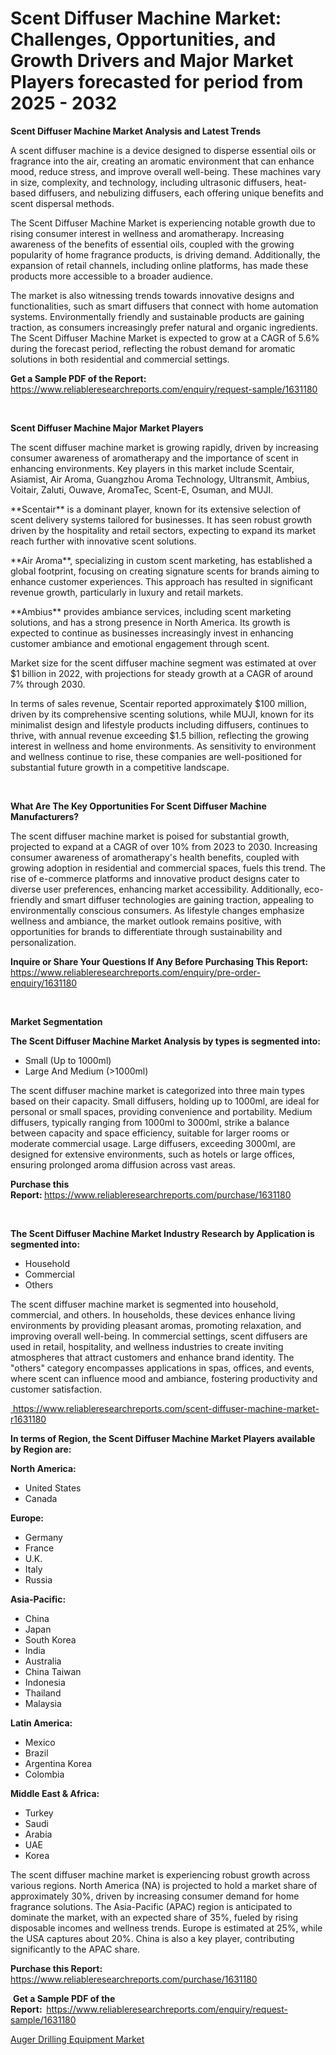 <p><h1>Scent Diffuser Machine Market: Challenges, Opportunities, and Growth Drivers and Major Market Players forecasted for period from 2025 - 2032</h1></p><p><strong>Scent Diffuser Machine Market Analysis and Latest Trends</strong></p>
<p><p>A scent diffuser machine is a device designed to disperse essential oils or fragrance into the air, creating an aromatic environment that can enhance mood, reduce stress, and improve overall well-being. These machines vary in size, complexity, and technology, including ultrasonic diffusers, heat-based diffusers, and nebulizing diffusers, each offering unique benefits and scent dispersal methods.</p><p>The Scent Diffuser Machine Market is experiencing notable growth due to rising consumer interest in wellness and aromatherapy. Increasing awareness of the benefits of essential oils, coupled with the growing popularity of home fragrance products, is driving demand. Additionally, the expansion of retail channels, including online platforms, has made these products more accessible to a broader audience.</p><p>The market is also witnessing trends towards innovative designs and functionalities, such as smart diffusers that connect with home automation systems. Environmentally friendly and sustainable products are gaining traction, as consumers increasingly prefer natural and organic ingredients. The Scent Diffuser Machine Market is expected to grow at a CAGR of 5.6% during the forecast period, reflecting the robust demand for aromatic solutions in both residential and commercial settings.</p></p>
<p><strong>Get a Sample PDF of the Report:&nbsp;</strong> <a href="https://www.reliableresearchreports.com/enquiry/request-sample/1631180?utm_campaign=2622&utm_medium=2&utm_source=Github&utm_content=ia&utm_term=21022025&utm_id=scent-diffuser-machine">https://www.reliableresearchreports.com/enquiry/request-sample/1631180</a></p>
<p>&nbsp;</p>
<p><strong>Scent Diffuser Machine Major Market Players</strong></p>
<p><p>The scent diffuser machine market is growing rapidly, driven by increasing consumer awareness of aromatherapy and the importance of scent in enhancing environments. Key players in this market include Scentair, Asiamist, Air Aroma, Guangzhou Aroma Technology, Ultransmit, Ambius, Voitair, Zaluti, Ouwave, AromaTec, Scent-E, Osuman, and MUJI.</p><p>**Scentair** is a dominant player, known for its extensive selection of scent delivery systems tailored for businesses. It has seen robust growth driven by the hospitality and retail sectors, expecting to expand its market reach further with innovative scent solutions.</p><p>**Air Aroma**, specializing in custom scent marketing, has established a global footprint, focusing on creating signature scents for brands aiming to enhance customer experiences. This approach has resulted in significant revenue growth, particularly in luxury and retail markets.</p><p>**Ambius** provides ambiance services, including scent marketing solutions, and has a strong presence in North America. Its growth is expected to continue as businesses increasingly invest in enhancing customer ambiance and emotional engagement through scent.</p><p>Market size for the scent diffuser machine segment was estimated at over $1 billion in 2022, with projections for steady growth at a CAGR of around 7% through 2030. </p><p>In terms of sales revenue, Scentair reported approximately $100 million, driven by its comprehensive scenting solutions, while MUJI, known for its minimalist design and lifestyle products including diffusers, continues to thrive, with annual revenue exceeding $1.5 billion, reflecting the growing interest in wellness and home environments. As sensitivity to environment and wellness continue to rise, these companies are well-positioned for substantial future growth in a competitive landscape.</p></p>
<p>&nbsp;</p>
<p><strong>What Are The Key Opportunities For Scent Diffuser Machine Manufacturers?</strong></p>
<p><p>The scent diffuser machine market is poised for substantial growth, projected to expand at a CAGR of over 10% from 2023 to 2030. Increasing consumer awareness of aromatherapy's health benefits, coupled with growing adoption in residential and commercial spaces, fuels this trend. The rise of e-commerce platforms and innovative product designs cater to diverse user preferences, enhancing market accessibility. Additionally, eco-friendly and smart diffuser technologies are gaining traction, appealing to environmentally conscious consumers. As lifestyle changes emphasize wellness and ambiance, the market outlook remains positive, with opportunities for brands to differentiate through sustainability and personalization.</p></p>
<p><strong>Inquire or Share Your Questions If Any Before Purchasing This Report:</strong> <a href="https://www.reliableresearchreports.com/enquiry/pre-order-enquiry/1631180?utm_campaign=2622&utm_medium=2&utm_source=Github&utm_content=ia&utm_term=21022025&utm_id=scent-diffuser-machine">https://www.reliableresearchreports.com/enquiry/pre-order-enquiry/1631180</a></p>
<p>&nbsp;</p>
<p><strong>Market Segmentation</strong></p>
<p><strong>The Scent Diffuser Machine Market Analysis by types is segmented into:</strong></p>
<p><ul><li>Small (Up to 1000ml)</li><li>Large And Medium (>1000ml)</li></ul></p>
<p><p>The scent diffuser machine market is categorized into three main types based on their capacity. Small diffusers, holding up to 1000ml, are ideal for personal or small spaces, providing convenience and portability. Medium diffusers, typically ranging from 1000ml to 3000ml, strike a balance between capacity and space efficiency, suitable for larger rooms or moderate commercial usage. Large diffusers, exceeding 3000ml, are designed for extensive environments, such as hotels or large offices, ensuring prolonged aroma diffusion across vast areas.</p></p>
<p><strong>Purchase this Report:&nbsp;</strong><a href="https://www.reliableresearchreports.com/purchase/1631180?utm_campaign=2622&utm_medium=2&utm_source=Github&utm_content=ia&utm_term=21022025&utm_id=scent-diffuser-machine">https://www.reliableresearchreports.com/purchase/1631180</a></p>
<p>&nbsp;</p>
<p><strong>The Scent Diffuser Machine Market Industry Research by Application is segmented into:</strong></p>
<p><ul><li>Household</li><li>Commercial</li><li>Others</li></ul></p>
<p><p>The scent diffuser machine market is segmented into household, commercial, and others. In households, these devices enhance living environments by providing pleasant aromas, promoting relaxation, and improving overall well-being. In commercial settings, scent diffusers are used in retail, hospitality, and wellness industries to create inviting atmospheres that attract customers and enhance brand identity. The "others" category encompasses applications in spas, offices, and events, where scent can influence mood and ambiance, fostering productivity and customer satisfaction.</p></p>
<p><a href="https://www.reliableresearchreports.com/scent-diffuser-machine-market-r1631180?utm_campaign=2622&utm_medium=2&utm_source=Github&utm_content=ia&utm_term=21022025&utm_id=scent-diffuser-machine">&nbsp;https://www.reliableresearchreports.com/scent-diffuser-machine-market-r1631180</a></p>
<p><strong>In terms of Region, the Scent Diffuser Machine Market Players available by Region are:</strong></p>
<p>
    <p> <strong> North America: </strong>
        <ul>
            <li>United States</li>
            <li>Canada</li>
        </ul>
        </p> 
    <p> <strong> Europe: </strong>
        <ul>
            <li>Germany</li>
            <li>France</li>
            <li>U.K.</li>
            <li>Italy</li>
            <li>Russia</li>
        </ul>
        </p> 
    <p> <strong> Asia-Pacific: </strong>
        <ul>
            <li>China</li>
            <li>Japan</li>
            <li>South Korea</li>
            <li>India</li>
            <li>Australia</li>
            <li>China Taiwan</li>
            <li>Indonesia</li>
            <li>Thailand</li>
            <li>Malaysia</li>
        </ul>
        </p> 
    <p> <strong> Latin America: </strong>
        <ul>
            <li>Mexico</li>
            <li>Brazil</li>
            <li>Argentina Korea</li>
            <li>Colombia</li>
        </ul>
        </p> 
    <p> <strong> Middle East & Africa: </strong>
        <ul>
            <li>Turkey</li>
            <li>Saudi</li>
            <li>Arabia</li>
            <li>UAE</li>
            <li>Korea</li>
        </ul>
    </p>
    </p>
<p><p>The scent diffuser machine market is experiencing robust growth across various regions. North America (NA) is projected to hold a market share of approximately 30%, driven by increasing consumer demand for home fragrance solutions. The Asia-Pacific (APAC) region is anticipated to dominate the market, with an expected share of 35%, fueled by rising disposable incomes and wellness trends. Europe is estimated at 25%, while the USA captures about 20%. China is also a key player, contributing significantly to the APAC share.</p></p>
<p><strong>Purchase this Report: </strong><a href="https://www.reliableresearchreports.com/purchase/1631180?utm_campaign=2622&utm_medium=2&utm_source=Github&utm_content=ia&utm_term=21022025&utm_id=scent-diffuser-machine">https://www.reliableresearchreports.com/purchase/1631180</a></p>
<p>&nbsp;<strong>Get a Sample PDF of the Report:&nbsp;&nbsp;</strong><a href="https://www.reliableresearchreports.com/enquiry/request-sample/1631180?utm_campaign=2622&utm_medium=2&utm_source=Github&utm_content=ia&utm_term=21022025&utm_id=scent-diffuser-machine">https://www.reliableresearchreports.com/enquiry/request-sample/1631180</a></p>
<p><strong></strong></p>
<p><p><a href="https://github.com/ahamdyzabira4/Market-Research-Report-List-1/blob/main/auger-drilling-equipment-market.md?utm_campaign=2622&utm_medium=2&utm_source=Github&utm_content=ia&utm_term=21022025&utm_id=scent-diffuser-machine">Auger Drilling Equipment Market</a></p></p>